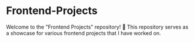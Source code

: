 # Frontend-Projects
Welcome to the "Frontend Projects" repository! 🚀  This repository serves as a showcase for various frontend projects that I have worked on.
